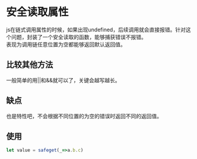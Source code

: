 安全读取属性
=

js在链式调用属性的时候，如果出现undefined，后续调用就会直接报错。针对这个问题，封装了一个安全读取的函数，能够捕获错误不报错。  
表现为调用链任意位置为空都能够返回默认返回值。  

比较其他方法
--

一般简单的用||和&&就可以了，关键会越写越长。

缺点
--

也是特性吧，不会根据不同位置的为空的错误时返回不同的返回值。

使用
--

```js
let value = safeget(_=>a.b.c)
```